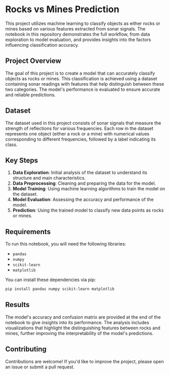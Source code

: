 
# Rocks vs Mines Prediction

This project utilizes machine learning to classify objects as either rocks or mines based on various features extracted from sonar signals. The notebook in this repository demonstrates the full workflow, from data exploration to model evaluation, and provides insights into the factors influencing classification accuracy.

## Project Overview

The goal of this project is to create a model that can accurately classify objects as rocks or mines. This classification is achieved using a dataset containing sonar readings with features that help distinguish between these two categories. The model's performance is evaluated to ensure accurate and reliable predictions.

## Dataset

The dataset used in this project consists of sonar signals that measure the strength of reflections for various frequencies. Each row in the dataset represents one object (either a rock or a mine) with numerical values corresponding to different frequencies, followed by a label indicating its class.

## Key Steps

1. **Data Exploration**: Initial analysis of the dataset to understand its structure and main characteristics.
2. **Data Preprocessing**: Cleaning and preparing the data for the model.
3. **Model Training**: Using machine learning algorithms to train the model on the dataset.
4. **Model Evaluation**: Assessing the accuracy and performance of the model.
5. **Prediction**: Using the trained model to classify new data points as rocks or mines.

## Requirements

To run this notebook, you will need the following libraries:

- `pandas`
- `numpy`
- `scikit-learn`
- `matplotlib`

You can install these dependencies via pip:

```bash
pip install pandas numpy scikit-learn matplotlib
```


## Results

The model's accuracy and confusion matrix are provided at the end of the notebook to give insights into its performance. The analysis includes visualizations that highlight the distinguishing features between rocks and mines, further improving the interpretability of the model's predictions.

## Contributing

Contributions are welcome! If you'd like to improve the project, please open an issue or submit a pull request.
